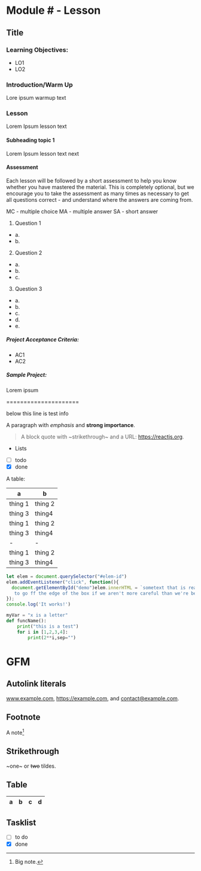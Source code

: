 # Module # - Lesson #
## Title

### Learning Objectives:
* LO1
* LO2


### Introduction/Warm Up

Lore ipsum warmup text

### Lesson

Lorem Ipsum lesson text

#### Subheading topic 1

Lorem Ipsum lesson text next

#### Assessment

Each lesson will be followed by a short assessment to help you know whether you have mastered the material. This is completely optional, but we encourage you to take the assessment as many times as necessary to get all questions correct - and understand where the answers are coming from.

MC - multiple choice
MA - multiple answer
SA - short answer


1. Question 1
* a. 
* b. 

2. Question 2
* a. 
* b. 
* c. 

3. Question 3
* a. 
* b. 
* c. 
* d. 
* e. 

##### Project Acceptance Criteria:
* AC1
* AC2

##### Sample Project:

Lorem ipsum

=====================

below this line is test info

A paragraph with *emphasis* and **strong importance**.

> A block quote with ~strikethrough~ and a URL: https://reactjs.org.

* Lists
* [ ] todo
* [x] done

A table:

| a | b |
| - | - |
| thing 1 | thing 2 |
|thing 3|thing4|
| thing 1 | thing 2 |
|thing 3|thing4|
|-|-|
| thing 1 | thing 2 |
|thing 3|thing4|


~~~js
let elem = document.querySelector("#elem-id")
elem.addEventListener("click", function(){
  document.getElementById("demo")elem.innerHTML = `sometext that is really long and going
   to go ff the edge of the box if we aren't more careful than we're being here oh so close but no cigar`;
});
console.log('It works!')
~~~


~~~py
myVar = "x is a letter"
def funcName():
    print("this is a test")
    for i in [1,2,3,4]:
        print(2**i,sep="")
~~~
# GFM

## Autolink literals

www.example.com, https://example.com, and contact@example.com.

## Footnote

A note[^1]

[^1]: Big note.

## Strikethrough

~one~ or ~~two~~ tildes.

## Table

| a | b  |  c |  d  |
| - | :- | -: | :-: |

## Tasklist

* [ ] to do
* [x] done
